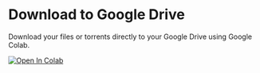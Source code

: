 # Download to Google Drive
Download your files or torrents directly to your Google Drive using Google Colab.

[![Open In Colab](https://colab.research.google.com/assets/colab-badge.svg)](https://colab.research.google.com/github/ArdhiMudaAriska/download-to-gdrive/blob/main/download_to_gdrive.ipynb)
